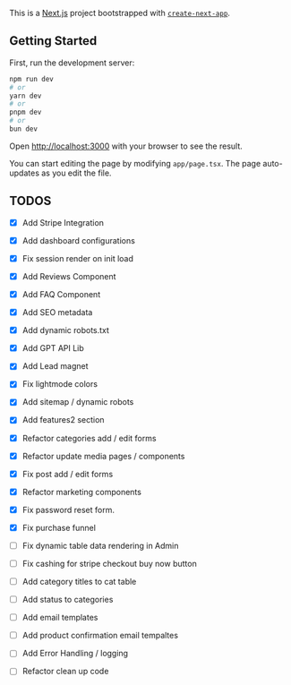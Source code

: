 This is a [Next.js](https://nextjs.org/) project bootstrapped with [`create-next-app`](https://github.com/vercel/next.js/tree/canary/packages/create-next-app).

## Getting Started

First, run the development server:

```bash
npm run dev
# or
yarn dev
# or
pnpm dev
# or
bun dev
```

Open [http://localhost:3000](http://localhost:3000) with your browser to see the result.

You can start editing the page by modifying `app/page.tsx`. The page auto-updates as you edit the file.

## TODOS

- [X] Add Stripe Integration
- [X] Add dashboard configurations
- [X] Fix session render on init load
- [X] Add Reviews Component
- [X] Add FAQ Component
- [X] Add SEO metadata
- [X] Add dynamic robots.txt
- [X] Add GPT API Lib
- [X] Add Lead magnet
- [X] Fix lightmode colors
- [X] Add sitemap / dynamic robots
- [X] Add features2 section
- [X] Refactor categories add / edit forms
- [X] Refactor update media pages / components
- [X] Fix post add / edit forms
- [X] Refactor marketing components
- [X] Fix password reset form. 
- [X] Fix purchase funnel
- [ ] Fix dynamic table data rendering in Admin
- [ ] Fix cashing for stripe checkout buy now button
- [ ] Add category titles to cat table
- [ ] Add status to categories
- [ ] Add email templates
- [ ] Add product confirmation email tempaltes
- [ ] Add Error Handling / logging
- [ ] Refactor clean up code





